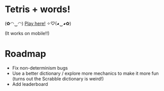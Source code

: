 # Tetris + words!

(✿◠‿◠) [Play here!](https://khivy.github.io/wordtris/) ✧♡(◕‿◕✿)

(It works on mobile!!)

# Roadmap

- Fix non-determinism bugs
- Use a better dictionary / explore more mechanics to make it more fun (turns
  out the Scrabble dictionary is weird!)
- Add leaderboard
